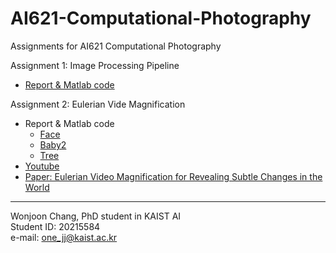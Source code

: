 # AI621-Computational-Photography
Assignments for AI621 Computational Photography

Assignment 1: Image Processing Pipeline
- [Report & Matlab code](https://onejoon.github.io/AI621-Computational-Photography/A1/A1_20215584.html)

Assignment 2: Eulerian Vide Magnification
- Report & Matlab code
  - [Face](https://onejoon.github.io/AI621-Computational-Photography/A2/A1_20215584_face.html)
  - [Baby2](https://onejoon.github.io/AI621-Computational-Photography/A2/A1_20215584_baby.html)
  - [Tree](https://onejoon.github.io/AI621-Computational-Photography/A2/A1_20215584_tree.html)
- [Youtube](https://youtu.be/mnL_L9QnCP0)
- [Paper: Eulerian Video Magnification for Revealing Subtle Changes in the World](http://people.csail.mit.edu/mrub/papers/vidmag.pdf)

---
Wonjoon Chang, PhD student in KAIST AI\
Student ID: 20215584\
e-mail: one_jj@kaist.ac.kr
